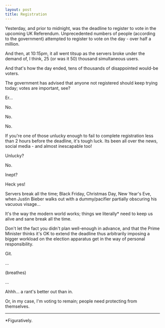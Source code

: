 ```yaml
---
layout: post
title: Registration
---
```


Yesterday, and prior to midnight, was the deadline to register to vote in the upcoming UK Referendum.  Unprecedented numbers of people (according to the government) attempted to register to vote on the day - over half a million.

And then, at 10:15pm, it all went titsup as the servers broke under the demand of, I think, 25 (or was it 50) thousand simultaneous users.

And that's how the day ended, tens of thousands of disappointed would-be voters.

The government has advised that anyone not registered should keep trying today; votes are important, see?

Er…

No.

No.

No.

If you're one of those unlucky enough to fail to complete registration less than 2 hours before the deadline, it's tough luck.  Its been all over the news, social media - and almost inescapable too!

Unlucky?

No.

Inept?

Heck yes!

Servers break all the time; Black Friday, Christmas Day, New Year's Eve, when Justin Bieber walks out with a dummy/pacifier partially obscuring his vacuous visage…

It's the way the modern world works; things we literally* need to keep us alive and sane break all the time.

Don't let the fact you didn't plan well-enough in advance, and that the Prime Minister thinks it's OK to extend the deadline thus arbitrarily imposing a bigger workload on the election apparatus get in the way of personal responsibility.

Git.

…

(breathes)

…

Ahhh… a rant's better out than in.

Or, in my case, I'm voting to remain; people need protecting from themselves.

---

*Figuratively.
